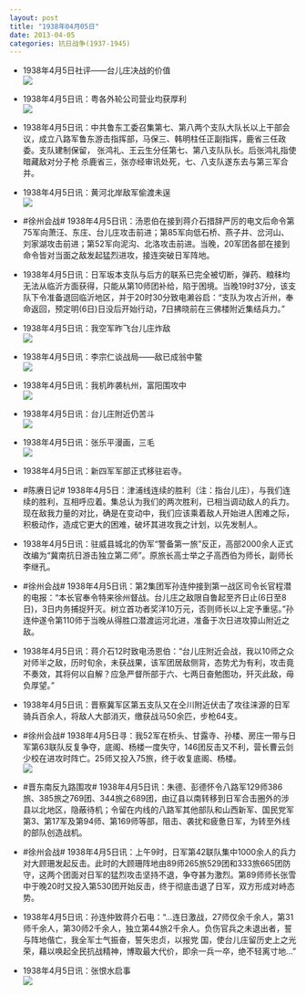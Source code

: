```yaml
---
layout: post
title: "1938年04月05日"
date: 2013-04-05
categories: 抗日战争(1937-1945)
---
```


<meta name="referrer" content="no-referrer" />

- 1938年4月5日社评——台儿庄决战的价值 <br/><img src="https://ww2.sinaimg.cn/large/aca367d8jw1e3f54ikxgoj.jpg" />

- 1938年4月5日讯：粤各外轮公司营业均获厚利 <br/><img src="https://ww2.sinaimg.cn/large/aca367d8jw1e3f3dt49hmj.jpg" />

- 1938年4月5日讯：中共鲁东工委召集第七、第八两个支队大队长以上干部会议，成立八路军鲁东游击指挥部，马保三、韩明柱任正副指挥，鹿省三任政委。支队建制保留， 张鸿礼、王云生分任第七、第八支队队长。后张鸿礼指使暗藏敌对分子枪 杀鹿省三，张亦经审讯处死，七、八支队遂东去与第三军合并。 

- 1938年4月5日讯：黄河北岸敌军偷渡未逞 <br/><img src="https://ww1.sinaimg.cn/large/aca367d8jw1e3f1nnyglgj.jpg" />

- #徐州会战# 1938年4月5日讯：汤恩伯在接到蒋介石措辞严厉的电文后命令第75军向萧汪、东庄、台儿庄攻击前进；第85军向低石桥、燕子井、岔河山、刘家湖攻击前进；第52军向泥沟、北洛攻击前进。当晚，20军团各部在接到命令皆对当面之敌发起猛烈进攻，接连突破日军阵地。 

- 1938年4月5日讯：日军坂本支队与后方的联系已完全被切断，弹药、粮秣均无法从临沂方面获得，只能从第10师团补给，陷于困境。当晚19时37分，该支队下令准备退回临沂地区，并于20时30分致电濑谷启：“支队为攻占沂州，奉命返回，预定明(6日)日没后开始行动，7日拂晓前在三佛楼附近集结兵力。” 

- 1938年4月5日讯：我空军昨飞台儿庄炸敌 <br/><img src="https://ww2.sinaimg.cn/large/aca367d8jw1e3ezxbpxrxj.jpg" />

- 1938年4月5日讯：李宗仁谈战局——敌已成翁中鳖 <br/><img src="https://ww4.sinaimg.cn/large/aca367d8jw1e3ey6ja4v2j.jpg" />

- 1938年4月5日讯：我机昨袭杭州，富阳围攻中 <br/><img src="https://ww4.sinaimg.cn/large/aca367d8jw1e3ewgbi6fqj.jpg" />

- 1938年4月5日讯：台儿庄附近仍苦斗 <br/><img src="https://ww2.sinaimg.cn/large/aca367d8jw1e3eupoq1wyj.jpg" />

- 1938年4月5日讯：张乐平漫画，三毛 <br/><img src="https://ww4.sinaimg.cn/large/aca367d8jw1e3eszaxjoxj.jpg" />

- 1938年4月5日讯：新四军军部正式移驻岩寺。 

- #陈赓日记# 1938年4月5日：津浦线连续的胜利（注：指台儿庄），与我们连续的胜利，互相呼应着。集总认为我们的两次胜利，已相当调动敌人的兵力。现在敌我力量的对比，确是在变动中，我们应该乘着敌人开始进人困难之际，积极动作，造成它更大的困难，破坏其进攻我之计划，以先发制人。 

- 1938年4月5日讯：驻威县城北的伪军“警备第一旅”反正，高部2000余人正式改编为“冀南抗日游击独立第二师”。原旅长高士举之子高西伯为师长，副师长李继孔。 

- #徐州会战# 1938年4月5日讯：第2集团军孙连仲接到第一战区司令长官程潜的电报：“本长官奉令特来徐州督战。台儿庄之敌限自鲁起至齐日止(6日至8日)，3日内务捕捉歼灭。树立首功者奖洋10万元，否则师长以上定予重惩。”孙连仲遂令第110师于当晚从得胜口潜渡运河北进，准备于次日进攻獐山附近之敌。 

- 1938年4月5日讯：蒋介石12时致电汤恩伯：“台儿庄附近会战，我以10师之众对师半之敌，历时旬余，未获战果，该军团居敌侧背，态势尤为有利，攻击竟不奏效，其将何以自解？应急严督所部于六、七两日奋勉图功，歼灭此敌，毋负厚望。” 

- 1938年4月5日讯：晋察冀军区第五支队又在仝川附近伏击了攻往涞源的日军骑兵百余人，将敌人大部消灭，缴获战马50余匹，步枪64支。 

- #徐州会战# 1938年4月5日寻：我52军在桥头、甘露寺、孙楼、房庄一带与日军第63联队反复争夺，底阁、杨楼一度失守，146团反击又不利，营长曹云剑少校在进攻时阵亡。25师又投入75旅，终于收复底阁、杨楼。 <br/><img src="https://ww3.sinaimg.cn/large/aca367d8jw1e3eicdanvjj.jpg" />

- #晋东南反九路围攻# 1938年4月5日讯：朱德、彭德怀令八路军129师386旅、385旅之769团、344旅之689团，由辽县以南转移到日军合击圈外的涉县以北地区，隐蔽待机；令留在内线的八路军其他部队和山西新军、国民党军第3、第17军及第94师、第169师等部，阻击、袭扰和疲惫日军，为转至外线的部队创造战机。 

- #徐州会战# 1938年4月5日讯：上午9时，日军第42联队集中1000余人的兵力对大顾珊发起反击。此时的大顾珊阵地由89师265旅529团和333旅665团防守，这两个团面对日军的猛烈攻击坚持不退，争夺甚为激烈。第89师师长张雪中于晚20时又投入第530团开始反击，终于彻底击退了日军，双方形成对峙态势。 

- 1938年4月5日讯：孙连仲致蒋介石电：“…连日激战，27师仅余千余人，第31师千余人，第30师2千余人，独立第44旅2千余人。负伤官兵之未退出者，誓与阵地偕亡，我全军士气振奋，誓矢忠贞，以报党 国，使台儿庄留历史上之光荣，藉以唤起全民抗战精神，博取最大代价，即余一兵一卒，绝不轻离寸地…”  

- 1938年4月5日讯：张恨水启事 <br/><img src="https://ww4.sinaimg.cn/large/aca367d8jw1e3eddf6evxj.jpg" />

